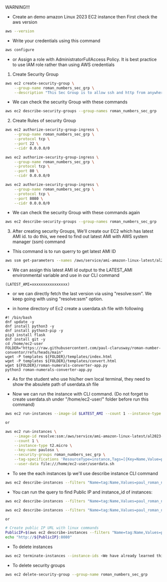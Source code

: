 WARNING!!!

- Create an demo amazon Linux 2023 EC2 instance then First check the aws version

```bash
aws --version
```

- Write your credentials using this command
```bash
aws configure
```

- or Assign a role with AdministratorFullAccess Policy. It is best practice to use IAM role rather than using AWS credentials

1. Create Security Group

```bash
aws ec2 create-security-group \
    --group-name roman_numbers_sec_grp \
    --description "This Sec Group is to allow ssh and http from anywhere"
```

- We can check the security Group with these commands
```bash
aws ec2 describe-security-groups --group-names roman_numbers_sec_grp
```

2. Create Rules of security Group

```bash
aws ec2 authorize-security-group-ingress \
    --group-name roman_numbers_sec_grp \
    --protocol tcp \
    --port 22 \
    --cidr 0.0.0.0/0

aws ec2 authorize-security-group-ingress \
    --group-name roman_numbers_sec_grp \
    --protocol tcp \
    --port 80 \
    --cidr 0.0.0.0/0

aws ec2 authorize-security-group-ingress \
    --group-name roman_numbers_sec_grp \
    --protocol tcp \
    --port 8080 \
    --cidr 0.0.0.0/0
```

- We can check the security Group with these commands again 
```bash
aws ec2 describe-security-groups --group-names roman_numbers_sec_grp
```

3. After creating security Groups, We'll create our EC2 which has latest AMI id. to do this, we need to find out latest AMI with AWS system manager (ssm) command

- This command is to run querry to get latest AMI ID
```bash
aws ssm get-parameters --names /aws/service/ami-amazon-linux-latest/al2023-ami-kernel-default-x86_64 --query 'Parameters[0].[Value]' --output text
```

- We can assign this latest AMI id output to the LATEST_AMI environmental variable and use in our CLI command 

```
(LATEST_AMI=xxxxxxxxxxxxxxxx)
```
- or we can directly fetch the last version via  using "resolve:ssm". We keep going with using "resolve:ssm" option. 

- in home directory of Ec2 create a userdata.sh file with following

```
#! /bin/bash
dnf update -y
dnf install python3 -y
dnf install python3-pip -y
pip3 install flask
dnf install git -y
cd /home/ec2-user
FOLDER="https://raw.githubusercontent.com/paul-clarusway/roman-number-conventor/refs/heads/main"
wget -P templates ${FOLDER}/templates/index.html
wget -P templates ${FOLDER}/templates/convert.html
wget ${FOLDER}/roman-numerals-converter-app.py
python3 roman-numerals-converter-app.py
```
- As for the student who use his/her own local terminal, they need to show the absulete path of userdata.sh file

- Now we can run the instance with CLI command. (Do not forget to create userdata.sh under "/home/ec2-user/" folder before run this command)

```bash
aws ec2 run-instances --image-id $LATEST_AMI --count 1 --instance-type t2.micro --key-name paulosx --security-groups roman_numbers_sec_grp --tag-specifications 'ResourceType=instance,Tags=[{Key=Name,Value=roman_numbers}]' --user-data file:///Users/ODG/Desktop/git_dir/paul-cw/porfolio_lesson_plan/week_6/CLI_solution/userdata.sh

or

aws ec2 run-instances \
    --image-id resolve:ssm:/aws/service/ami-amazon-linux-latest/al2023-ami-kernel-default-x86_64 \
    --count 1 \
    --instance-type t2.micro \
    --key-name paulosx \
    --security-groups roman_numbers_sec_grp \
    --tag-specifications 'ResourceType=instance,Tags=[{Key=Name,Value=paul_roman_numbers}]'\
    --user-data file:///home/ec2-user/userdata.sh
```

- To see the each instances Ip we'll use describe instance CLI command
```bash
aws ec2 describe-instances --filters "Name=tag:Name,Values=paul_roman_numbers"
```

- You can run the query to find Public IP and instance_id of instances:
```bash
aws ec2 describe-instances --filters "Name=tag:Name,Values=paul_roman_numbers" --query 'Reservations[].Instances[].PublicIpAddress[]' --output text

aws ec2 describe-instances --filters "Name=tag:Name,Values=paul_roman_numbers" --query 'Reservations[].Instances[].InstanceId[]' --output text

or

# Create public IP URL with linux commands
PublicIP=$(aws ec2 describe-instances --filters "Name=tag:Name,Values=paul_roman_numbers" --query 'Reservations[].Instances[].PublicIpAddress[]' --output text)
echo "http://${PublicIP}:8080"
```


- To delete instances
```bash 
aws ec2 terminate-instances --instance-ids <We have already learned this id with query on above>

```
- To delete security groups
```bash
aws ec2 delete-security-group --group-name roman_numbers_sec_grp
```
